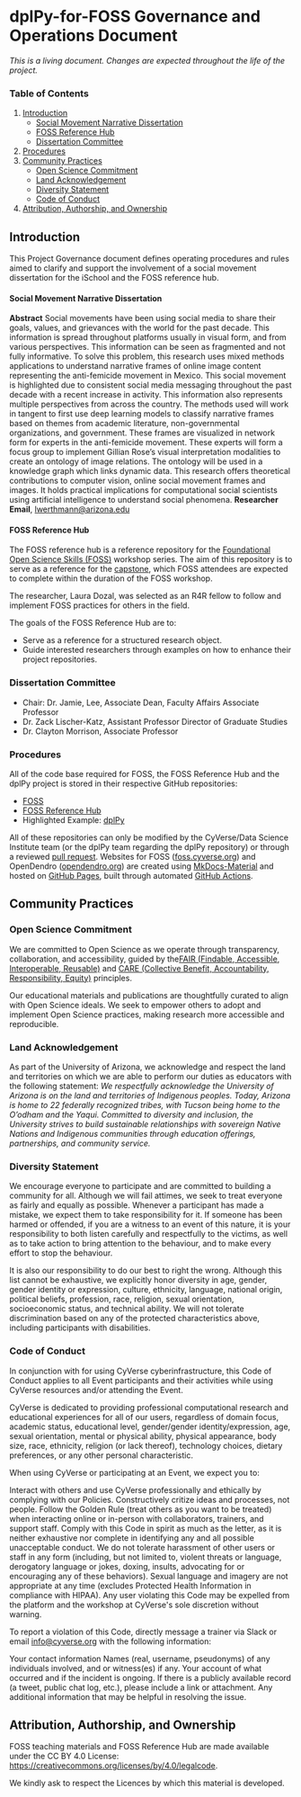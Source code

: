# dplPy-for-FOSS Governance and Operations Document

*This is a living document. Changes are expected throughout the life of the project.*

### Table of Contents

1. [Introduction](#introduction)
    - [Social Movement Narrative Dissertation](#Social-Movement-Narrative-Dissertation)
    - [FOSS Reference Hub](#foss-reference-hub)
    - [Dissertation Committee](#Dissertation-Committee)
2. [Procedures](#procedures)
3. [Community Practices](#community-practices)
    - [Open Science Commitment](#open-science-commitment)
    - [Land Acknowledgement](#land-acknowledgement)
    - [Diversity Statement](#diversity-statement)
    - [Code of Conduct](#code-of-conduct)
4. [Attribution, Authorship, and Ownership](#attribution-authorship-and-ownership)

## Introduction

This Project Governance document defines operating procedures and rules aimed to clarify and support the involvement of a social movement dissertation for the iSchool and the FOSS reference hub.


#### Social Movement Narrative Dissertation

**Abstract**
Social movements have been using social media to share their goals, values, and grievances with the world for the past decade. This information is spread throughout platforms usually in visual form, and from various perspectives. This information can be seen as fragmented and not fully informative. To solve this problem, this research uses mixed methods applications to understand narrative frames of online image content representing the anti-femicide movement in Mexico. This social movement is highlighted due to consistent social media messaging throughout the past decade with a recent increase in activity. This information also represents multiple perspectives from across the country. The methods used will work in tangent to first use deep learning models to classify narrative frames based on themes from academic literature, non-governmental organizations, and government. These frames are visualized in network form for experts in the anti-femicide movement. These experts will form a focus group to implement Gillian Rose’s visual interpretation modalities to create an ontology of image relations. The ontology will be used in a knowledge graph which links dynamic data. This research offers theoretical contributions to computer vision, online social movement frames and images. It holds practical implications for computational social scientists using artificial intelligence to understand social phenomena.
**Researcher Email**, lwerthmann@arizona.edu


#### FOSS Reference Hub

The FOSS reference hub is a reference repository for the [Foundational Open Science Skills (FOSS)](https://foss.cyverse.org/) workshop series. The aim of this repository is to serve as a reference for the [capstone](https://foss.cyverse.org/final_project/overview/), which FOSS attendees are expected to complete within the duration of the FOSS workshop.

The researcher, Laura Dozal, was selected as an R4R fellow to follow and implement FOSS practices for others in the field. 

The goals of the FOSS Reference Hub are to:
- Serve as a reference for a structured research object.
- Guide interested researchers through examples on how to enhance their project repositories.

### Dissertation Committee
- Chair: Dr. Jamie, Lee, Associate Dean, Faculty Affairs Associate Professor
- Dr. Zack Lischer-Katz, Assistant Professor Director of Graduate Studies
- Dr. Clayton Morrison, Associate Professor

### Procedures

All of the code base required for FOSS, the FOSS Reference Hub and the dplPy project is stored in their respective GitHub repositories:

- [FOSS](https://github.com/CyVerse-learning-materials/foss)
- [FOSS Reference Hub](https://github.com/CosiMichele/foss-reference-hub)
- Highlighted Example: [dplPy](https://github.com/OpenDendro/dplPy) 

All of these repositories can only be modified by the CyVerse/Data Science Institute team (or the dplPy team regarding the dplPy repository) or through a reviewed [pull request](https://docs.github.com/en/pull-requests/collaborating-with-pull-requests/proposing-changes-to-your-work-with-pull-requests/about-pull-requests). Websites for FOSS ([foss.cyverse.org](https://foss.cyverse.org/)) and OpenDendro ([opendendro.org](https://opendendro.org/)) are created using [MkDocs-Material](https://squidfunk.github.io/mkdocs-material/) and hosted on [GitHub Pages](https://pages.github.com/), built through automated [GitHub Actions](https://github.com/features/actions).

## Community Practices

### Open Science Commitment 

We are committed to Open Science as we operate through transparency, collaboration, and accessibility, guided by the[FAIR (Findable, Accessible, Interoperable, Reusable)](https://www.nature.com/articles/sdata201618) and [CARE (Collective Benefit, Accountability, Responsibility, Equity)](https://www.gida-global.org/care) principles.

Our educational materials and publications are thoughtfully curated to align with Open Science ideals. We seek to empower others to adopt and implement Open Science practices, making research more accessible and reproducible.

### Land Acknowledgement

As part of the University of Arizona, we acknowledge and respect the land and territories on which we are able to perform our duties as educators with the following statement: *We respectfully acknowledge the University of Arizona is on the land and territories of Indigenous peoples. Today, Arizona is home to 22 federally recognized tribes, with Tucson being home to the O’odham and the Yaqui. Committed to diversity and inclusion, the University strives to build sustainable relationships with sovereign Native Nations and Indigenous communities through education offerings, partnerships, and community service.*

### Diversity Statement

We encourage everyone to participate and are committed to building a community for all. 
Although we will fail attimes, we seek to treat everyone as fairly and equally as possible. Whenever a participant has made a mistake, we expect them to take responsibility for it. If someone has been harmed or offended, if you are a witness to an event of this nature, it is your responsibility to both listen carefully and respectfully to the victims, as well as to take action to bring attention to the behaviour, and to make every effort to stop the behaviour. 

It is also our responsibility to do our best to right the wrong. 
Although this list cannot be exhaustive, we explicitly honor diversity in age, gender, gender identity or expression, culture, ethnicity, language, national origin, political beliefs, profession, race, religion, sexual orientation, socioeconomic status, and technical ability. We will not tolerate discrimination based on any of the protected characteristics above, including participants with disabilities.

### Code of Conduct

In conjunction with for using CyVerse cyberinfrastructure, this Code of Conduct applies to all Event participants and their activities while using CyVerse resources and/or attending the Event.

CyVerse is dedicated to providing professional computational research and educational experiences for all of our users, regardless of domain focus, academic status, educational level, gender/gender identity/expression, age, sexual orientation, mental or physical ability, physical appearance, body size, race, ethnicity, religion (or lack thereof), technology choices, dietary preferences, or any other personal characteristic.

When using CyVerse or participating at an Event, we expect you to:

Interact with others and use CyVerse professionally and ethically by complying with our Policies.
Constructively critize ideas and processes, not people.
Follow the Golden Rule (treat others as you want to be treated) when interacting online or in-person with collaborators, trainers, and support staff.
Comply with this Code in spirit as much as the letter, as it is neither exhaustive nor complete in identifying any and all possible unacceptable conduct.
We do not tolerate harassment of other users or staff in any form (including, but not limited to, violent threats or language, derogatory language or jokes, doxing, insults, advocating for or encouraging any of these behaviors). Sexual language and imagery are not appropriate at any time (excludes Protected Health Information in compliance with HIPAA). Any user violating this Code may be expelled from the platform and the workshop at CyVerse's sole discretion without warning.

To report a violation of this Code, directly message a trainer via Slack or email info@cyverse.org with the following information:

Your contact information
Names (real, username, pseudonyms) of any individuals involved, and or witness(es) if any.
Your account of what occurred and if the incident is ongoing. If there is a publicly available record (a tweet, public chat log, etc.), please include a link or attachment.
Any additional information that may be helpful in resolving the issue.

## Attribution, Authorship, and Ownership

FOSS teaching materials and FOSS Reference Hub are made available under the CC BY 4.0 License: https://creativecommons.org/licenses/by/4.0/legalcode.



We kindly ask to respect the Licences by which this material is developed.
